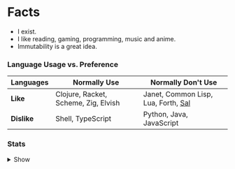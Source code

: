 # Facts
- I exist.
- I like reading, gaming, programming, music and anime.
- Immutability is a great idea.

### Language Usage vs. Preference

|**Languages**|**Normally Use**|**Normally Don't Use**|
|-------------|----------------|----------------------|
|**Like**     | Clojure, Racket, Scheme, Zig, Elvish | Janet, Common Lisp, Lua, Forth, [Sal](https://github.com/Dr-Nekoma/salem) |
|**Dislike**  | Shell, TypeScript | Python, Java, JavaScript |

### Stats

<details>
  <summary>Show</summary>

  ![z-silver's Top Languages](https://github-readme-stats.vercel.app/api/top-langs/?username=z-silver&theme=merko&show_icons=true&hide_border=true&layout=compact&langs_count=8&include_all_commits=true&count_private=true)
  ![z-silver's Stats](https://github-readme-stats.vercel.app/api?username=z-silver&theme=merko&show_icons=true&hide_border=true&include_all_commits=true&count_private=true)
  ![z-silver's Streak](https://github-readme-streak-stats.herokuapp.com/?user=z-silver&theme=merko&hide_border=true&include_all_commits=true&count_private=true)

</details>
